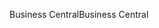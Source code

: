 <span data-ttu-id="40d47-101">Business Central</span><span class="sxs-lookup"><span data-stu-id="40d47-101">Business Central</span></span>
